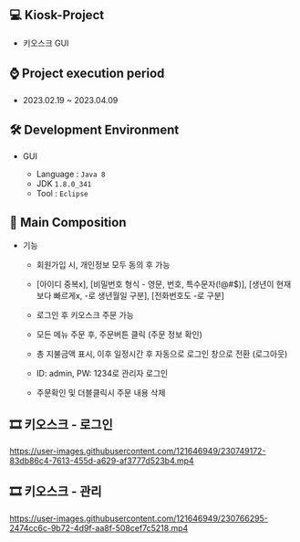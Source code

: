 ## 💻 Kiosk-Project
 - 키오스크 GUI

## ⌚ Project execution period
  - 2023.02.19 ~ 2023.04.09

## 🛠 Development Environment
- GUI
  
  - Language : `Java 8` 
  - JDK `1.8.0_341`
  - Tool : `Eclipse`

## 📃 Main Composition
  
  - 기능
    - 회원가입 시, 개인정보 모두 동의 후 가능
    
    - [아이디 중복x], [비밀번호 형식 - 영문, 번호, 특수문자(!@#$)], [생년이 현재보다 빠르게x, -로 생년월일 구분], [전화번호도 -로 구분]
    
    - 로그인 후 키오스크 주문 가능
    
    - 모든 메뉴 주문 후, 주문버튼 클릭 (주문 정보 확인)
    
    - 총 지불금액 표시, 이후 일정시간 후 자동으로 로그인 창으로 전환 (로그아웃)
    
    - ID: admin, PW: 1234로 관리자 로그인
    
    - 주문확인 및 더블클릭시 주문 내용 삭제
    
    
  ## 🎞 키오스크 - 로그인
  
https://user-images.githubusercontent.com/121646949/230749172-83db86c4-7613-455d-a629-af3777d523b4.mp4


  ## 🎞 키오스크 - 관리

https://user-images.githubusercontent.com/121646949/230766295-2474cc6c-9b72-4d9f-aa8f-508cef7c5218.mp4
  
